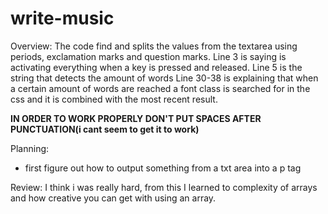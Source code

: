 # write-music
Overview:
The code find and splits the values from the textarea using periods, exclamation marks and question marks.
Line 3 is saying is activating everything when a key is pressed and released.
Line 5 is the string that detects the amount of words
Line 30-38 is explaining that when a certain amount of words are reached a font class is searched for in the css and it is combined with the most recent result.

**IN ORDER TO WORK PROPERLY DON'T PUT SPACES AFTER PUNCTUATION(i cant seem to get it to work)**

Planning:
* first figure out how to output something from a txt area into a p tag

Review: I think i was really hard, from this I learned to complexity of arrays and how creative you can get with using an array.
